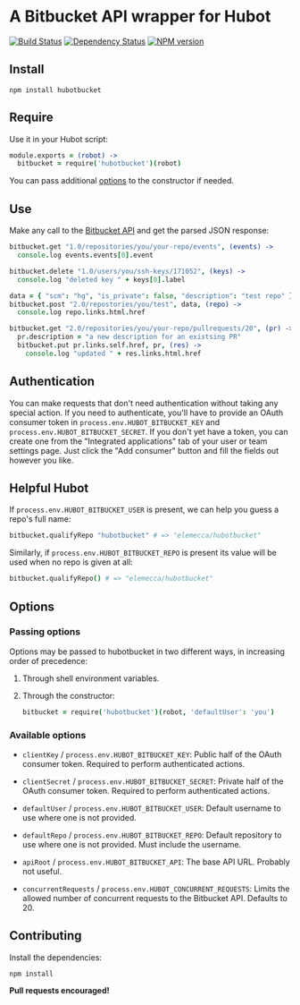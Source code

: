 # A Bitbucket API wrapper for Hubot

[![Build Status](https://travis-ci.org/Elemecca/hubotbucket.svg)](https://travis-ci.org/Elemecca/hubotbucket)
[![Dependency Status](https://gemnasium.com/Elemecca/hubotbucket.png)](https://gemnasium.com/Elemecca/hubotbucket)
[![NPM version](https://badge.fury.io/js/hubotbucket.png)](http://badge.fury.io/js/hubotbucket)

## Install ##

    npm install hubotbucket

## Require ##

Use it in your Hubot script:

```coffeescript
module.exports = (robot) ->
  bitbucket = require('hubotbucket')(robot)
```

You can pass additional [options](#options) to the constructor if needed.

## Use ##

Make any call to the [Bitbucket API][api] and get the parsed JSON response:

```coffeescript
bitbucket.get "1.0/repositories/you/your-repo/events", (events) ->
  console.log events.events[0].event

bitbucket.delete "1.0/users/you/ssh-keys/171052", (keys) ->
  console.log "deleted key " + keys[0].label

data = { "scm": "hg", "is_private": false, "description": "test repo" }
bitbucket.post "2.0/repostories/you/test", data, (repo) ->
  console.log repo.links.html.href

bitbucket.get "2.0/repositories/you/your-repo/pullrequests/20", (pr) ->
  pr.description = "a new description for an existsing PR"
  bitbucket.put pr.links.self.href, pr, (res) ->
    console.log "updated " + res.links.html.href
```

[api]: https://confluence.atlassian.com/display/BITBUCKET/Use+the+Bitbucket+REST+APIs

## Authentication ##

You can make requests that don't need authentication without taking
any special action. If you need to authenticate, you'll have to provide
an OAuth consumer token in `process.env.HUBOT_BITBUCKET_KEY` and
`process.env.HUBOT_BITBUCKET_SECRET`. If you don't yet have a token,
you can create one from the "Integrated applications" tab of your user
or team settings page. Just click the "Add consumer" button and fill
the fields out however you like.

## Helpful Hubot ##

If `process.env.HUBOT_BITBUCKET_USER` is present, we can help you
guess a repo's full name:

```coffeescript
bitbucket.qualifyRepo "hubotbucket" # => "elemecca/hubotbucket"
```

Similarly, if `process.env.HUBOT_BITBUCKET_REPO` is present its value
will be used when no repo is given at all:

```coffeescript
bitbucket.qualifyRepo() # => "elemecca/hubotbucket"
```

## Options ##

### Passing options ###

Options may be passed to hubotbucket in two different ways,
in increasing order of precedence:

1. Through shell environment variables.
2. Through the constructor:

   ```coffeescript
   bitbucket = require('hubotbucket')(robot, 'defaultUser': 'you') 
   ```

### Available options ###

* `clientKey` / `process.env.HUBOT_BITBUCKET_KEY`:
  Public half of the OAuth consumer token.
  Required to perform authenticated actions.

* `clientSecret` / `process.env.HUBOT_BITBUCKET_SECRET`:
  Private half of the OAuth consumer token.
  Required to perform authenticated actions.

* `defaultUser` / `process.env.HUBOT_BITBUCKET_USER`:
  Default username to use where one is not provided.

* `defaultRepo` / `process.env.HUBOT_BITBUCKET_REPO`:
  Default repository to use where one is not provided.
  Must include the username.

* `apiRoot` / `process.env.HUBOT_BITBUCKET_API`:
  The base API URL. Probably not useful.

* `concurrentRequests` / `process.env.HUBOT_CONCURRENT_REQUESTS`:
  Limits the allowed number of concurrent requests to the
  Bitbucket API. Defaults to 20.

## Contributing ##

Install the dependencies:

    npm install

**Pull requests encouraged!**

